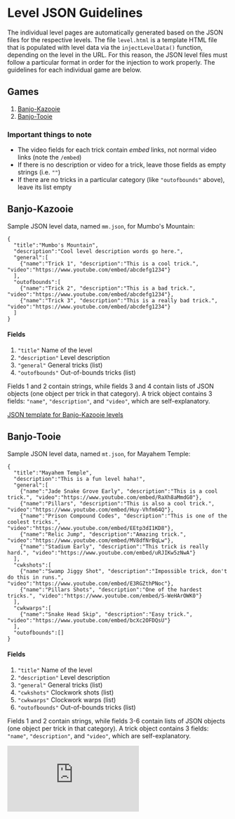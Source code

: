 # Level JSON Guidelines
The individual level pages are automatically generated based on the JSON files for the respective levels.
The file `level.html` is a template HTML file that is populated with level data via the `injectLevelData()` function, depending on the level in the URL.
For this reason, the JSON level files must follow a particular format in order for the injection to work properly. The guidelines for each
individual game are below.

## Games
1. [Banjo-Kazooie](#banjo-kazooie)
2. [Banjo-Tooie](#banjo-tooie)

### Important things to note
- The video fields for each trick contain *embed* links, not normal video links (note the `/embed`)
- If there is no description or video for a trick, leave those fields as empty strings (i.e. `""`)
- If there are no tricks in a particular category (like `"outofbounds"` above), leave its list empty

## Banjo-Kazooie

Sample JSON level data, named `mm.json`, for Mumbo's Mountain:
```
{
  "title":"Mumbo's Mountain",
  "description":"Cool level description words go here.",
  "general":[
    {"name":"Trick 1", "description":"This is a cool trick.", "video":"https://www.youtube.com/embed/abcdefg1234"}
  ],
  "outofbounds":[
    {"name":"Trick 2", "description":"This is a bad trick.", "video":"https://www.youtube.com/embed/abcdefg1234"},
    {"name":"Trick 3", "description":"This is a really bad trick.", "video":"https://www.youtube.com/embed/abcdefg1234"}
  ]
}
```

#### Fields
1. `"title"` Name of the level
2. `"description"` Level description
3. `"general"` General tricks (list)
4. `"outofbounds"` Out-of-bounds tricks (list)  

Fields 1 and 2 contain strings, while fields 3 and 4 contain lists of JSON objects (one object per trick in that category).
A trick object contains 3 fields: `"name"`, `"description"`, and `"video"`, which are self-explanatory.  

[JSON template for Banjo-Kazooie levels](https://github.com/Dechrissen/Banjo_Speedrunning_Wiki/blob/master/JSON_Guidelines/bkleveltemplate.json)

## Banjo-Tooie

Sample JSON level data, named `mt.json`, for Mayahem Temple:
```
{
  "title":"Mayahem Temple",
  "description":"This is a fun level haha!",
  "general":[
    {"name":"Jade Snake Grove Early", "description":"This is a cool trick.", "video":"https://www.youtube.com/embed/RaXh8aMmdG0"},
    {"name":"Pillars", "description":"This is also a cool trick.", "video":"https://www.youtube.com/embed/Huy-Vhfm64Q"},
    {"name":"Prison Compound Codes", "description":"This is one of the coolest tricks.", "video":"https://www.youtube.com/embed/EEtp3dI1KD8"},
    {"name":"Relic Jump", "description":"Amazing trick.", "video":"https://www.youtube.com/embed/MV8dfNrBqLw"},
    {"name":"Stadium Early", "description":"This trick is really hard.", "video":"https://www.youtube.com/embed/uRJIKw5zNwA"}
  ],
  "cwkshots":[
    {"name":"Swamp Jiggy Shot", "description":"Impossible trick, don't do this in runs.", "video":"https://www.youtube.com/embed/E3RGZthPNoc"},
    {"name":"Pillars Shots", "description":"One of the hardest tricks.", "video":"https://www.youtube.com/embed/S-WeHArOWK0"}
  ],
  "cwkwarps":[
    {"name":"Snake Head Skip", "description":"Easy trick.", "video":"https://www.youtube.com/embed/bcXc2OFDQsU"}
  ],
  "outofbounds":[]
}
```  

#### Fields
1. `"title"` Name of the level
2. `"description"` Level description
3. `"general"` General tricks (list)
4. `"cwkshots"` Clockwork shots (list)
5. `"cwkwarps"` Clockwork warps (list)
6. `"outofbounds"` Out-of-bounds tricks (list)  

Fields 1 and 2 contain strings, while fields 3-6 contain lists of JSON objects (one object per trick in that category).
A trick object contains 3 fields: `"name"`, `"description"`, and `"video"`, which are self-explanatory.  

![JSON template for Banjo-Tooie levels](https://github.com/Dechrissen/Banjo_Speedrunning_Wiki/blob/master/JSON_Guidelines/btleveltemplate.json)
